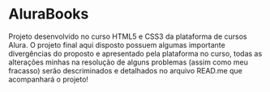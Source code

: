 # AluraBooks
Projeto desenvolvido no curso HTML5 e CSS3 da plataforma de cursos Alura. O projeto final aqui disposto possuem algumas importante divergências do proposto e apresentado pela plataforma no curso, todas as alterações minhas na resolução de alguns problemas (assim como meu fracasso) serão descriminados e detalhados no arquivo READ.me que acompanhará o projeto!
